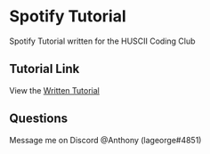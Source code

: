 # Spotify Tutorial 

Spotify Tutorial written for the HUSCII Coding Club

## Tutorial Link

View the [Written Tutorial](https://docs.google.com/document/d/1RnU60bcUIv-Sv0VP3wtNmzUFxYtthPKBNgWTnTRggUM/edit?usp=sharing)

## Questions
Message me on Discord @Anthony (lageorge#4851)
